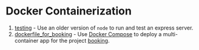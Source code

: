 # Docker Containerization
1. [testing](testing) - Use an older version of `node` to run and test an express server.
2. [dockerfile_for_booking](dockerfile_for_booking) - Use [Docker Compose](https://docs.docker.com/compose/) to deploy a multi-container app for the project [booking](../mvcbooking_outh_resting).
